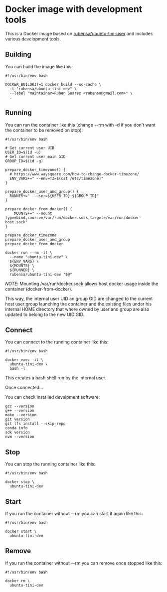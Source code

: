 # Docker image with development tools

This is a Docker image based on [rubensa/ubuntu-tini-user](https://github.com/rubensa/docker-ubuntu-tini-user) and includes various development tools.

## Building

You can build the image like this:

```
#!/usr/bin/env bash

DOCKER_BUILDKIT=1 docker build --no-cache \
  -t "rubensa/ubuntu-tini-dev" \
  --label "maintainer=Ruben Suarez <rubensa@gmail.com>" \
  .
```

## Running

You can run the container like this (change --rm with -d if you don't want the container to be removed on stop):

```
#!/usr/bin/env bash

# Get current user UID
USER_ID=$(id -u)
# Get current user main GID
GROUP_ID=$(id -g)

prepare_docker_timezone() {
  # https://www.waysquare.com/how-to-change-docker-timezone/
  ENV_VARS+=" --env=TZ=$(cat /etc/timezone)"
}

prepare_docker_user_and_group() {
  RUNNER+=" --user=${USER_ID}:${GROUP_ID}"
}

prepare_docker_from_docker() {
    MOUNTS+=" --mount type=bind,source=/var/run/docker.sock,target=/var/run/docker-host.sock"
}

prepare_docker_timezone
prepare_docker_user_and_group
prepare_docker_from_docker

docker run --rm -it \
  --name "ubuntu-tini-dev" \
  ${ENV_VARS} \
  ${MOUNTS} \
  ${RUNNER} \
  rubensa/ubuntu-tini-dev "$@"
```

*NOTE*: Mounting /var/run/docker.sock allows host docker usage inside the container (docker-from-docker).

This way, the internal user UID an group GID are changed to the current host user:group launching the container and the existing files under his internal HOME directory that where owned by user and group are also updated to belong to the new UID:GID.

## Connect

You can connect to the running container like this:

```
#!/usr/bin/env bash

docker exec -it \
  ubuntu-tini-dev \
  bash -l
```

This creates a bash shell run by the internal user.

Once connected...

You can check installed develpment software:

```
gcc --version
g++ --version
make --version
git version
git lfs install --skip-repo
conda info
sdk version
nvm --version
```

## Stop

You can stop the running container like this:

```
#!/usr/bin/env bash

docker stop \
  ubuntu-tini-dev
```

## Start

If you run the container without --rm you can start it again like this:

```
#!/usr/bin/env bash

docker start \
  ubuntu-tini-dev
```

## Remove

If you run the container without --rm you can remove once stopped like this:

```
#!/usr/bin/env bash

docker rm \
  ubuntu-tini-dev
```
